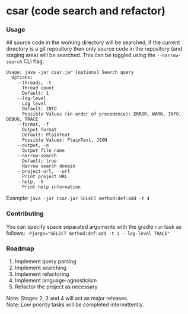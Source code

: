 csar (code search and refactor)
========

### Usage
All source code in the working directory will be searched, if the current directory is a git repository then only source
code in the repository (and staging area) will be searched. This can be toggled using the `--narrow-search` CLI flag.

```
Usage: java -jar csar.jar [options] Search query
  Options:
    --threads, -t
      Thread count
      Default: 1
    --log-level
      Log level
      Default: INFO
      Possible Values (in order of precedence): ERROR, WARN, INFO, DEBUG, TRACE
    --format, -f
      Output format
      Default: PlainText
      Possible Values: PlainText, JSON
    --output, -o
      Output file name
    --narrow-search
      Default: true
      Narrow search domain
    --project-url, --url
      Print project URL
    --help, -h
      Print help information
```

Example: `java -jar csar.jar SELECT method:def:add -t 4`

### Contributing
You can specify space separated arguments with the gradle `run` task as follows:
`-Pjargs="SELECT method:def:add -t 1 --log-level TRACE"`

### Roadmap
1. Implement query parsing
2. Implement searching
3. Implement refactoring
4. Implement language-agnosticism
5. Refactor the project as necessary

Note: Stages 2, 3 and 4 will act as major releases.  
Note: Low priority tasks will be completed intermittently.
